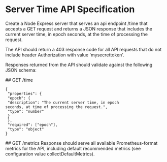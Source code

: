 # Server Time API Specification

Create a Node Express server that serves an api endpoint /time that accepts a GET request and
returns a JSON response that includes the current server time, in epoch seconds, at the time of processing the request.

The API should return a 403 response code for all API requests that do not include header Authorization with value 'mysecrettoken'.

Responses returned from the API should validate against the following JSON schema:

## GET /time
```
{
 "properties": {
 "epoch": {
 "description": "The current server time, in epoch
seconds, at time of processing the request.",
 "type": "number"
 }
 },
 "required": ["epoch"],
 "type": "object"
}
```

## GET /metrics
Response should serve all available Prometheus-format metrics for the API, including default recommended metrics (see configuration value collectDefaultMetrics).